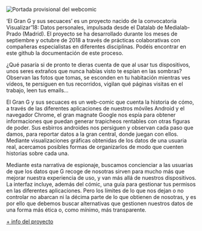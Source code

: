 ![Portada provisional del webcomic](https://pbs.twimg.com/media/DogvTSvXsAA0mrx.jpg:large)
>
‘El Gran G y sus secuaces’ es un proyecto nacido de la convocatoria Visualizar’18: Datos personales, impulsada desde el Datalab de Medialab-Prado (Madrid). El proyecto se ha desarrollado durante los meses de septiembre y octubre de 2018 a través de prácticas colaborativas con compañeras especialistas en diferentes disciplinas. Podéis encontrar en este github la documentación de este proceso.

¿Qué pasaría si de pronto te dieras cuenta de que al usar tus dispositivos, unos seres extraños que nunca habías visto te espían en las sombras? Observan las fotos que tomas, se esconden en tu habitación mientras ves vídeos, te persiguen en tus recorridos, vigilan qué páginas visitas en el trabajo, leen tus emails…

El Gran G y sus secuaces es un web-comic que cuenta la historia de cómo, a través de las diferentes aplicaciones de nuestros móviles Android y el navegador Chrome, el gran magnate Google nos espía para obtener informaciones que puedan generar trapicheos rentables con otras figuras de poder. Sus esbirros androides nos persiguen y observan cada paso que damos, para reportar datos a la gran central, donde juegan con ellos. Mediante visualizaciones gráficas obtenidas de los datos de una usuaria real, acercamos posibles formas de organizarlos de modo que cuenten historias sobre cada una.

Mediante esta narrativa de espionaje, buscamos concienciar a las usuarias de que los datos que G recoge de nosotras sirven para mucho más que mejorar nuestra experiencia de uso, y van más allá de nuestros dispositivos. La interfaz incluye, además del cómic, una guía para gestionar tus permisos en las diferentes aplicaciones. Pero los límites de lo que nos dejan o no controlar no abarcan ni la décima parte de lo que obtienen de nosotras, y es por ello que debemos buscar alternativas que gestionen nuestros datos de una forma más ética o, como mínimo, más transparente.


[+ info del proyecto](https://www.medialab-prado.es/proyectos/dispositivos-espia-el-gran-g-y-sus-secuaces)
